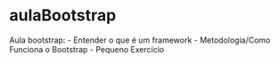 # aulaBootstrap
Aula bootstrap: - Entender o que é um framework - Metodologia/Como Funciona o Bootstrap - Pequeno Exercício
